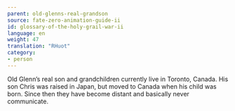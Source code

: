 ```yaml
---
parent: old-glenns-real-grandson
source: fate-zero-animation-guide-ii
id: glossary-of-the-holy-grail-war-ii
language: en
weight: 47
translation: "RHuot"
category:
- person
---
```


Old Glenn’s real son and grandchildren currently live in Toronto, Canada. His son Chris was raised in Japan, but moved to Canada when his child was born. Since then they have become distant and basically never communicate.
